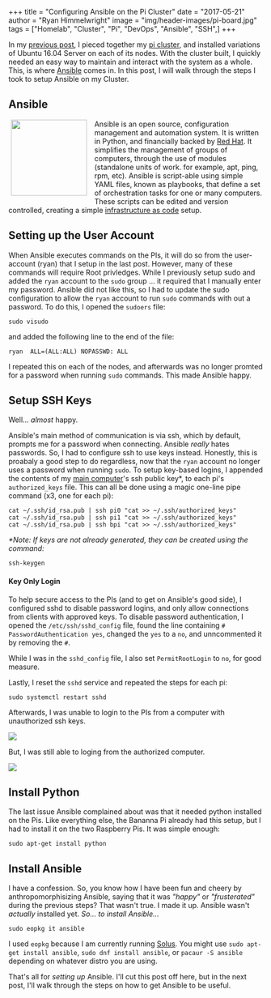 +++
title  = "Configuring Ansible on the Pi Cluster"
date   = "2017-05-21"
author = "Ryan Himmelwright"
image  = "img/header-images/pi-board.jpg"
tags = ["Homelab", "Cluster", "Pi", "DevOps", "Ansible", "SSH",]
+++

In my [previous post](http://ryan.himmelwright.net/posts/Setting-up-the-pi-cluster/), I pieced together my [pi cluster](http://ryan.himmelwright.net/pages/homelab/#cluster), and installed variations of Ubuntu 16.04 Server on each of its nodes. With the cluster built, I quickly needed an easy way to maintain and interact with the system as a whole. This, is where [Ansible](https://www.ansible.com/) comes in. In this post, I will walk through the steps I took to setup Ansible on my Cluster.

<!--more-->

## Ansible

<img src="../../img/posts/setting-up-ansible-pi-cluster/ansible-logo.png" style="max-width: 50%; width: 150px; float: left; margin: 0px 15px 5px 5px;"/>

Ansible is an open source, configuration management and automation system. It is written in Python, and financially backed by [Red Hat](http://www.redhat.com). It simplifies the management of groups of computers, through the use of modules (standalone units of work. for example, apt, ping, rpm, etc). Ansible is script-able using simple YAML files, known as playbooks, that define a set of orchestration tasks for one or many computers. These scripts can be edited and version controlled, creating a simple [infrastructure as code](https://en.wikipedia.org/wiki/Infrastructure_as_Code) setup.

## Setting up the User Account
When Ansible executes commands on the PIs, it will do so from the user-account (ryan) that I setup in the last post. However, many of these commands will require Root privledges. While I previously setup sudo and added the `ryan` account to the `sudo` group ... it required that I manually enter my password. Ansible did not like this, so I had to update the sudo configuration to allow the `ryan` account to run `sudo` commands with out a password. To do this, I opened the `sudoers` file:


```
sudo visudo
```

and added the following line to the end of the file:

```
ryan  ALL=(ALL:ALL) NOPASSWD: ALL
```

I repeated this on each of the nodes, and afterwards was no longer promted for a password when running `sudo` commands. This made Ansible happy.


<a name="ssh"></a>
## Setup SSH Keys
Well... *almost* happy.

Ansible's main method of communication is via ssh, which by default, prompts me for a password when connecting. Ansible *really* hates passwords. So, I had to configure ssh to use keys instead. Honestly, this is proabaly a good step to do regardless, now that the `ryan` account no longer uses a password when running `sudo`. To setup key-based logins, I appended the contents of my [main computer](/pages/homelab/#alakazam)'s ssh public key*, to each pi's `authorized_keys` file. This can all be done using a magic one-line pipe command (x3, one for each pi):

```
cat ~/.ssh/id_rsa.pub | ssh pi0 "cat >> ~/.ssh/authorized_keys"
cat ~/.ssh/id_rsa.pub | ssh pi1 "cat >> ~/.ssh/authorized_keys"
cat ~/.ssh/id_rsa.pub | ssh bpi "cat >> ~/.ssh/authorized_keys"
```

*\*Note: If keys are not already generated, they can be created using the command:*

```
ssh-keygen
```

#### Key Only Login
To help secure access to the PIs (and to get on Ansible's good side), I configured sshd to disable password logins, and only allow connections from clients with approved keys. To disable password authentication, I opened the `/etc/ssh/sshd_config` file, found the line containing `# PasswordAuthentication yes`, changed the `yes` to a `no`, and unncommented it by removing the `#`.

While I was in the `sshd_config` file, I also set `PermitRootLogin` to `no`, for good measure.

Lastly, I reset the `sshd` service and repeated the steps for each pi:

```
sudo systemctl restart sshd
```

Afterwards, I was unable to login to the PIs from a computer with unauthorized ssh keys.

<img src="../../img/posts/setting-up-ansible-pi-cluster/terminal-play.png" name="pic" onmouseover="this.src='../../img/posts/setting-up-ansible-pi-cluster/blocked-ssh-attempt.gif'" onmouseout="this.src='../../img/posts/setting-up-ansible-pi-cluster/terminal-play.png'" style="max-width: 100%;"/>

But, I was still able to loging from the authorized computer.

<img src="../../img/posts/setting-up-ansible-pi-cluster/terminal-play.png" name="pic" onmouseover="this.src='../../img/posts/setting-up-ansible-pi-cluster/accepted-ssh-attempt.gif'" onmouseout="this.src='../../img/posts/setting-up-ansible-pi-cluster/terminal-play.png'" style="max-width: 100%;"/>


## Install Python
The last issue Ansible complained about was that it needed python installed on the Pis. Like everything else, the Bananna Pi already had this setup, but I had to install it on the two Raspberry Pis. It was simple enough:

```
sudo apt-get install python
```

## Install Ansible

I have a confession. So, you know how I have been fun and cheery by anthropomorphisizing Ansible, saying that it was *"happy"* or *"frusterated"* during the previous steps? That wasn't true. I made it up. Ansible wasn't *actually* installed yet. *So... to install Ansible...*

```
sudo eopkg it ansible
```

I used `eopkg` because I am currently running [Solus](https://solus-project.com). You might use `sudo apt-get install ansible`, `sudo dnf install ansible`, or `pacaur -S ansible` depending on whatever distro you are using.

That's all for *setting up* Ansible. I'll cut this post off here, but in the next post, I'll walk through the steps on how to get Ansible to be useful.
